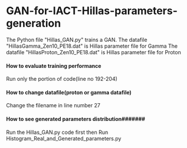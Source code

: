 # GAN-for-IACT-Hillas-parameters-generation

The Python file "Hillas_GAN.py" trains a GAN.
The datafile "HillasGamma_Zen10_PE18.dat" is Hillas parameter file for Gamma
The datafile "HillasProton_Zen10_PE18.dat" is Hillas parameter file for Proton

#### How to evaluate training performance ######

Run only the portion of code(line no 192-204)

#### How to change datafile(proton or gamma datafile)
Change the filename in line number 27

#### How to see generated parameters distribution#######
Run the Hillas_GAN.py code first 
then Run Histogram_Real_and_Generated_parameters.py 

